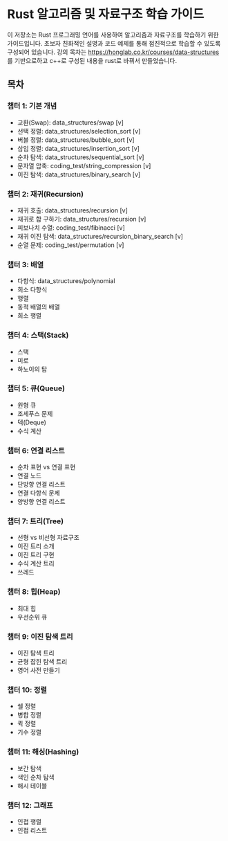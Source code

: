 # Rust 알고리즘 및 자료구조 학습 가이드

이 저장소는 Rust 프로그래밍 언어를 사용하여 알고리즘과 자료구조를 학습하기 위한 가이드입니다. 초보자 친화적인 설명과 코드 예제를 통해 점진적으로 학습할 수 있도록 구성되어 있습니다.
강의 목차는 https://honglab.co.kr/courses/data-structures 를 기반으로하고 c++로 구성된 내용을 rust로 바꿔서 만들었습니다.

## 목차

### 챕터 1: 기본 개념
- 교환(Swap): data_structures/swap [v]
- 선택 정렬: data_structures/selection_sort [v]
- 버블 정렬: data_structures/bubble_sort [v]
- 삽입 정렬: data_structures/insertion_sort [v]
- 순차 탐색: data_structures/sequential_sort [v]
- 문자열 압축: coding_test/string_compression [v]
- 이진 탐색: data_structures/binary_search [v]

### 챕터 2: 재귀(Recursion)
- 재귀 호출: data_structures/recursion [v]
- 재귀로 합 구하기: data_structures/recursion [v]
- 피보나치 수열: coding_test/fibinacci [v]
- 재귀 이진 탐색: data_structures/recursion_binary_search [v]
- 순열 문제: coding_test/permutation [v]

### 챕터 3: 배열
- 다항식: data_structures/polynomial
- 희소 다항식
- 행렬
- 동적 배열의 배열
- 희소 행렬

### 챕터 4: 스택(Stack)
- 스택
- 미로
- 하노이의 탑

### 챕터 5: 큐(Queue)
- 원형 큐
- 조세푸스 문제
- 덱(Deque)
- 수식 계산

### 챕터 6: 연결 리스트
- 순차 표현 vs 연결 표현
- 연결 노드
- 단방향 연결 리스트
- 연결 다항식 문제
- 양방향 연결 리스트

### 챕터 7: 트리(Tree)
- 선형 vs 비선형 자료구조
- 이진 트리 소개
- 이진 트리 구현
- 수식 계산 트리
- 쓰레드

### 챕터 8: 힙(Heap)
- 최대 힙
- 우선순위 큐

### 챕터 9: 이진 탐색 트리
- 이진 탐색 트리
- 균형 잡힌 탐색 트리
- 영어 사전 만들기

### 챕터 10: 정렬
- 쉘 정렬
- 병합 정렬
- 퀵 정렬
- 기수 정렬

### 챕터 11: 해싱(Hashing)
- 보간 탐색
- 색인 순차 탐색
- 해시 테이블

### 챕터 12: 그래프
- 인접 행렬
- 인접 리스트
